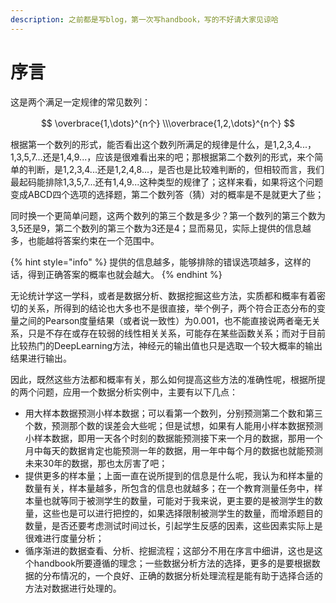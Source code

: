 ```yaml
---
description: 之前都是写blog，第一次写handbook，写的不好请大家见谅哈
---
```


# 序言

这是两个满足一定规律的常见数列：

$$
\overbrace{1,\dots}^{n个}
\\\overbrace{1,2,\dots}^{n个}
$$

根据第一个数列的形式，能否看出这个数列所满足的规律是什么，是1,2,3,4...，1,3,5,7...还是1,4,9...，应该是很难看出来的吧；那根据第二个数列的形式，来个简单的判断，是1,2,3,4...还是1,2,4,8...，是否也是比较难判断的，但相较而言，我们最起码能排除1,3,5,7...还有1,4,9...这种类型的规律了；这样来看，如果将这个问题变成ABCD四个选项的选择题，第二个数列答（猜）对的概率是不是就更大了些；

同时换一个更简单问题，这两个数列的第三个数是多少？第一个数列的第三个数为3,5还是9，第二个数列的第三个数为3还是4；显而易见，实际上提供的信息越多，也能越将答案约束在一个范围中。

{% hint style="info" %}
提供的信息越多，能够排除的错误选项越多，这样的话，得到正确答案的概率也就会越大。
{% endhint %}

无论统计学这一学科，或者是数据分析、数据挖掘这些方法，实质都和概率有着密切的关系，所得到的结论也大多也不是很直接，举个例子，两个符合正态分布的变量之间的Pearson度量结果（或者说一致性）为0.001，也不能直接说两者毫无关系，只是不存在或存在较弱的线性相关关系，可能存在某些函数关系；而对于目前比较热门的DeepLearning方法，神经元的输出值也只是选取一个较大概率的输出结果进行输出。

因此，既然这些方法都和概率有关，那么如何提高这些方法的准确性呢，根据所提的两个问题，应用一个数据分析实例中，主要有以下几点：

* 用大样本数据预测小样本数据；可以看第一个数列，分别预测第二个数和第三个数，预测那个数的误差会大些呢；但是试想，如果有人能用小样本数据预测小样本数据，即用一天各个时刻的数据能预测接下来一个月的数据，那用一个月中每天的数据肯定也能预测一年的数据，用一年中每个月的数据也就能预测未来30年的数据，那也太厉害了吧；
* 提供更多的样本量；上面一直在说所提到的信息是什么呢，我认为和样本量的数量有关，样本量越多，所包含的信息也就越多；在一个教育测量任务中，样本量也就等同于被测学生的数量，可能对于我来说，更主要的是被测学生的数量，这些也是可以进行把控的，如果选择限制被测学生的数量，而增添题目的数量，是否还要考虑测试时间过长，引起学生反感的因素，这些因素实际上是很难进行度量分析；
* 循序渐进的数据查看、分析、挖掘流程；这部分不用在序言中细讲，这也是这个handbook所要遵循的理念；一些数据分析方法的选择，更多的是要根据数据的分布情况的，一个良好、正确的数据分析处理流程是能有助于选择合适的方法对数据进行处理的。

